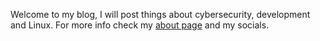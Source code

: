 Welcome to my blog, I will post things about cybersecurity, development and Linux. For more info check my [about page](/about) and my socials.

